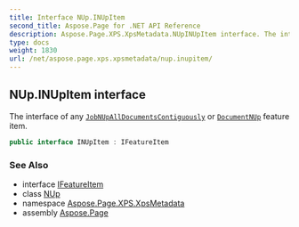 ```yaml
---
title: Interface NUp.INUpItem
second_title: Aspose.Page for .NET API Reference
description: Aspose.Page.XPS.XpsMetadata.NUpINUpItem interface. The interface of any JobNUpAllDocumentsContiguously or DocumentNUp feature item
type: docs
weight: 1830
url: /net/aspose.page.xps.xpsmetadata/nup.inupitem/
---
```

## NUp.INUpItem interface

The interface of any [`JobNUpAllDocumentsContiguously`](../jobnupalldocumentscontiguously/) or [`DocumentNUp`](../documentnup/) feature item.

```csharp
public interface INUpItem : IFeatureItem
```

### See Also

* interface [IFeatureItem](../ifeatureitem/)
* class [NUp](../nup/)
* namespace [Aspose.Page.XPS.XpsMetadata](../../aspose.page.xps.xpsmetadata/)
* assembly [Aspose.Page](../../)


